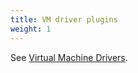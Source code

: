 ```yaml
---
title: VM driver plugins
weight: 1
---
```


See [Virtual Machine Drivers](../../dev/drivers.md).
<!-- TODO: migrate the most of the content from ../../dev/drivers.md to here -->